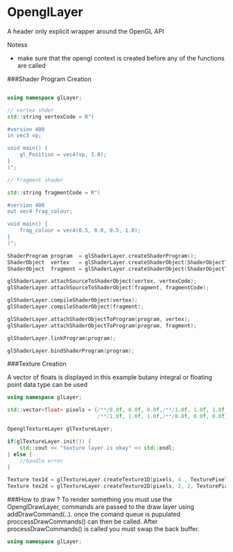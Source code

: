 # OpenglLayer

A header only explicit wrapper around the OpenGL API

Notess
- make sure that the opengl context is created before any of the functions are called

###Shader Program Creation
```cpp

using namespace glLayer;

// vertex shder
std::string vertexCode = R"(

#version 400
in vec3 vp;

void main() {
    gl_Position = vec4(vp, 1.0);
}
)";

// fragment shader

std::string fragmentCode = R"(

#version 400
out vec4 frag_colour;

void main() {
    frag_colour = vec4(0.5, 0.0, 0.5, 1.0);
}
)";

ShaderProgram program  = glShaderLayer.createShaderProgram();
ShaderObject  vertex   = glShaderLayer.createShaderObject(ShaderObjectType::VERTEX_SHADER);
ShaderObject  fragment = glShaderLayer.createShaderObject(ShaderObjectType::FRAGMENT_SHADER);

glShaderLayer.attachSourceToShaderObject(vertex, vertexCode);
glShaderLayer.attachSourceToShaderObject(fragment, fragmentCode);

glShaderLayer.compileShaderObject(vertex);
glShaderLayer.compileShaderObject(fragment);

glShaderLayer.attachShaderObjectToProgram(program, vertex);
glShaderLayer.attachShaderObjectToProgram(program, fragment);

glShaderLayer.linkProgram(program);

glShaderLayer.bindShaderProgram(program);
```

###Texture Creation

A vector of floats is displayed in this example butany integral or floating point data type can be used

```cpp
using namespace glLayer;

std::vector<float> pixels = {/**/0.0f, 0.0f, 0.0f,/**/1.0f, 1.0f, 1.0f,
                             /**/1.0f, 1.0f, 1.0f,/**/0.0f, 0.0f, 0.0f};

OpenglTextureLayer glTextureLayer;

if(glTextureLayer.init()) {
    std::cout << "texture layer is okay" << std::endl;
} else {
    //handle error
}

Texture tex1d = glTextureLayer.createTexture1D(pixels, 4 , TexturePixelFormat::RGB, TextureWrapMode::CLAMP_TO_EDGE);
Texture tex2d = glTextureLayer.createTexture2D(pixels, 2, 2, TexturePixelFormat::RGB, TextureWrapMode::REPEAT, TextureWrapMode::REPEAT);

```

###How to draw ?
To render something you must use the OpenglDrawLayer, commands are passed to the draw layer using 
addDrawCommand(..). once the comand queue is pupulated proccessDrawCommands() can then be called.
After processDrawCommands() is called you must swap the back buffer.
```cpp
using namespace glLayer;
```
